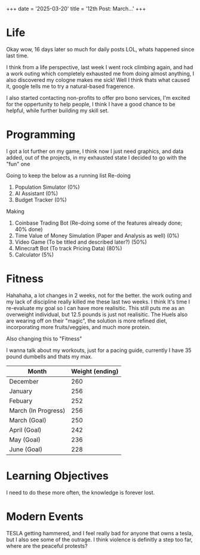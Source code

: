 +++
date = '2025-03-20'
title = '12th Post: March...'
+++


# Life
Okay wow, 16 days later so much for daily posts LOL, whats happened since last time.

I think from a life perspective, last week I went rock climbing again, and had a work outing which completely exhausted me from doing almost anything, I also discovered my cologne makes me sick! Well I think thats what caused it, google tells me to try a natural-based fragerence. 

I also started contacting non-profits to offer pro bono services, I'm excited for the oppertunity to help people, I think I have a good chance to be helpful, while further building my skill set.


# Programming
I got a lot further on my game, I think now I just need graphics, and data added, out of the projects, in my exhausted state I decided to go with the "fun" one

Going to keep the below as a running list
Re-doing
1. Population Simulator (0%)
2. AI Assistant (0%)
3. Budget Tracker (0%)

Making
1. Coinbase Trading Bot (Re-doing some of the features already done; 40% done) 
2. Time Value of Money Simulation (Paper and Analysis as well) (0%)
3. Video Game (To be titled and described later?) (50%)
4. Minecraft Bot (To track Pricing Data) (80%)
5. Calculator (5%)

# Fitness
Hahahaha, a lot changes in 2 weeks, not for the better. the work outing and my lack of discipline really killed me these last two weeks. I think It's time I re-evaluate my goal so I can have more realisitic. This still puts me as an overweight individual, but 12.5 pounds is just not realisitic. The Huels also are wearing off on their "magic", the solution is more refined diet, incorporating more fruits/veggies, and much more protein.

Also changing this to "Fitness"

I wanna talk about my workouts, just for a pacing guide, currently I have 35 pound dumbells and thats my max. 

| Month    | Weight (ending) |
| -------- | ------- |
| December  | 260    |
| January | 256     |
| Febuary   | 252   |
| March (In Progress)  | 256   |
| March (Goal)  | 250   |
| April (Goal)    | 242    |
| May (Goal)    | 236    |
| June (Goal)    | 228    |


# Learning Objectives
I need to do these more often, the knowledge is forever lost. 

# Modern Events
TESLA getting hammered, and I feel really bad for anyone that owns a tesla, but I also see some of the outrage. I think violence is definitly a step too far, where are the peaceful protests? 